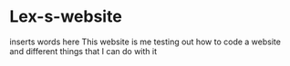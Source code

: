 # Lex-s-website
inserts words here
This website is me testing out how to code a website and different things that I can do with it
